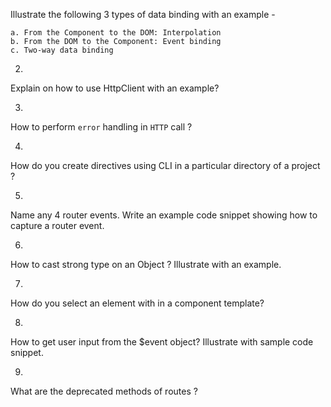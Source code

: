 

Illustrate the following 3 types of data binding with an example - 
```
a. From the Component to the DOM: Interpolation
b. From the DOM to the Component: Event binding
c. Two-way data binding
```

2.
Explain on how to use HttpClient with an example?

3.
How to perform `error` handling in `HTTP` call ?

4.
How do you create directives using CLI in a particular directory of a project ?

5.
Name any 4 router events. Write an example code snippet showing how to capture a router event.

6.
How to cast strong type on an Object ? Illustrate with an example.

7.
How do you select an element with in a component template?


8.
How to get user input from the $event object? Illustrate with sample code snippet. 

9.
What are the deprecated methods of routes ?

